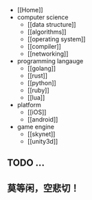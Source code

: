 
* [[Home]]
* computer science
    - [[data structure]]
    - [[algorithms]]
    - [[operating system]]
    - [[compiler]]
    - [[networking]]
* programming langauge
    - [[golang]]
    - [[rust]]
    - [[python]]
    - [[ruby]]
    - [[lua]]
* platform
    - [[iOS]]
    - [[android]]
* game engine
    - [[skynet]]
    - [[unity3d]]

## TODO ...
## 莫等闲，空悲切！